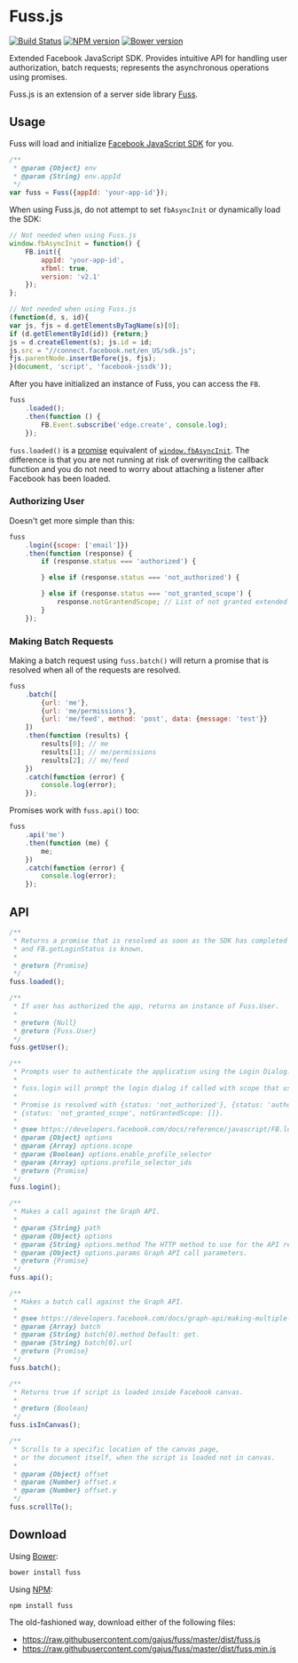 # Fuss.js

[![Build Status](https://travis-ci.org/gajus/url-regexp.png?branch=master)](https://travis-ci.org/gajus/url-regexp)
[![NPM version](https://badge.fury.io/js/fuss.svg)](http://badge.fury.io/js/fuss)
[![Bower version](https://badge.fury.io/bo/fuss.svg)](http://badge.fury.io/bo/fuss)

Extended Facebook JavaScript SDK. Provides intuitive API for handling user authorization, batch requests; represents the asynchronous operations using promises.

Fuss.js is an extension of a server side library [Fuss](https://github.com/gajus/fuss).

## Usage

Fuss will load and initialize [Facebook JavaScript SDK](https://developers.facebook.com/docs/javascript/quickstart/v2.2) for you. 

```js
/**
 * @param {Object} env
 * @param {String} env.appId
 */
var fuss = Fuss({appId: 'your-app-id'});
```

When using Fuss.js, do not attempt to set `fbAsyncInit` or dynamically load the SDK:

```js
// Not needed when using Fuss.js
window.fbAsyncInit = function() {
    FB.init({
        appId: 'your-app-id',
        xfbml: true,
        version: 'v2.1'
    });
};

// Not needed when using Fuss.js
(function(d, s, id){
var js, fjs = d.getElementsByTagName(s)[0];
if (d.getElementById(id)) {return;}
js = d.createElement(s); js.id = id;
js.src = "//connect.facebook.net/en_US/sdk.js";
fjs.parentNode.insertBefore(js, fjs);
}(document, 'script', 'facebook-jssdk'));
```

After you have initialized an instance of Fuss, you can access the `FB`.

```js
fuss
    .loaded();
    .then(function () {
        FB.Event.subscribe('edge.create', console.log);
    });
```

`fuss.loaded()` is a [promise](https://developer.mozilla.org/en/docs/Web/JavaScript/Reference/Global_Objects/Promise) equivalent of [`window.fbAsyncInit`](https://developers.facebook.com/docs/javascript/quickstart/v2.2#advancedsetup). The difference is that you are not running at risk of overwriting the callback function and you do not need to worry about attaching a listener after Facebook has been loaded.

### Authorizing User

Doesn't get more simple than this:

```js
fuss
    .login({scope: ['email']})
    .then(function (response) {
        if (response.status === 'authorized') {

        } else if (response.status === 'not_authorized') {

        } else if (response.status === 'not_granted_scope') {
            response.notGrantendScope; // List of not granted extended permissions.
        }
    });
```

### Making Batch Requests

Making a batch request using `fuss.batch()` will return a promise that is resolved when all of the requests are resolved.

```js
fuss
    .batch([
        {url: 'me'},
        {url: 'me/permissions'},
        {url: 'me/feed', method: 'post', data: {message: 'test'}}
    ])
    .then(function (results) {
        results[0]; // me
        results[1]; // me/permissions
        results[2]; // me/feed
    })
    .catch(function (error) {
        console.log(error);
    });
```

Promises work with `fuss.api()` too:

```js
fuss
    .api('me')
    .then(function (me) {
        me;
    })
    .catch(function (error) {
        console.log(error);
    });
```

## API

```js
/**
 * Returns a promise that is resolved as soon as the SDK has completed loading
 * and FB.getLoginStatus is known.
 * 
 * @return {Promise}
 */
fuss.loaded();

/**
 * If user has authorized the app, returns an instance of Fuss.User.
 * 
 * @return {Null}
 * @return {Fuss.User}
 */
fuss.getUser();

/**
 * Prompts user to authenticate the application using the Login Dialog.
 *
 * fuss.login will prompt the login dialog if called with scope that user has not granted.
 *
 * Promise is resolved with {status: 'not_authorized'}, {status: 'authorized'} or
 * {status: 'not_granted_scope', notGrantedScope: []}.
 * 
 * @see https://developers.facebook.com/docs/reference/javascript/FB.login/v2.2
 * @param {Object} options
 * @param {Array} options.scope
 * @param {Boolean} options.enable_profile_selector
 * @param {Array} options.profile_selector_ids
 * @return {Promise}
 */
fuss.login();

/**
 * Makes a call against the Graph API.
 * 
 * @param {String} path
 * @param {Object} options
 * @param {String} options.method The HTTP method to use for the API request. Default: get.
 * @param {Object} options.params Graph API call parameters.
 * @return {Promise}
 */
fuss.api();

/**
 * Makes a batch call against the Graph API.
 * 
 * @see https://developers.facebook.com/docs/graph-api/making-multiple-requests#multiple_methods
 * @param {Array} batch
 * @param {String} batch[0].method Default: get.
 * @param {String} batch[0].url
 * @return {Promise}
 */
fuss.batch();

/**
 * Returns true if script is loaded inside Facebook canvas.
 *
 * @return {Boolean}
 */
fuss.isInCanvas();

/**
 * Scrolls to a specific location of the canvas page,
 * or the document itself, when the script is loaded not in canvas.
 * 
 * @param {Object} offset
 * @param {Number} offset.x
 * @param {Number} offset.y
 */
fuss.scrollTo();
```

## Download

Using [Bower](http://bower.io/):

```sh
bower install fuss
```

Using [NPM](https://www.npmjs.org/):

```sh
npm install fuss
```

The old-fashioned way, download either of the following files:

* https://raw.githubusercontent.com/gajus/fuss/master/dist/fuss.js
* https://raw.githubusercontent.com/gajus/fuss/master/dist/fuss.min.js